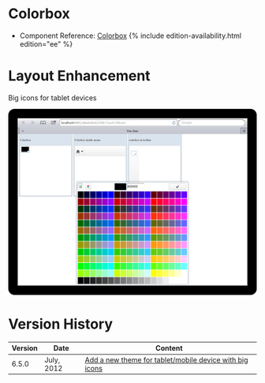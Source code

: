 

# Colorbox

- Component Reference:
  [Colorbox]({{site.baseurl}}/zk_component_ref/colorbox)
{% include edition-availability.html edition="ee" %}

# Layout Enhancement

Big icons for tablet devices

![](/zk_component_ref/images/Colorbox_Tablet_Example.png)

# Version History

| Version | Date       | Content                                                                                            |
|---------|------------|----------------------------------------------------------------------------------------------------|
| 6.5.0   | July, 2012 | [Add a new theme for tablet/mobile device with big icons](http://tracker.zkoss.org/browse/ZK-1247) |


